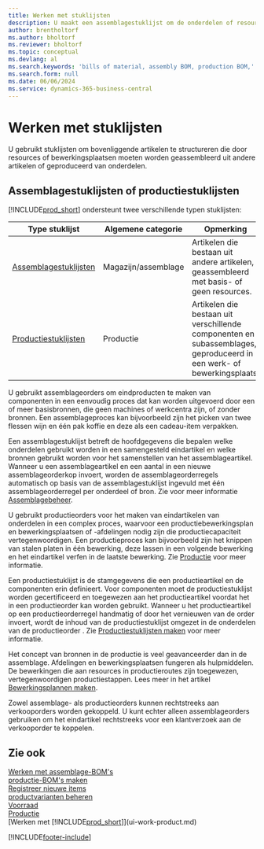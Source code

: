 ```yaml
---
title: Werken met stuklijsten
description: U maakt een assemblagestuklijst om de onderdelen of resources op te geven die vereist zijn om het artikel samen te stellen dat de assemblagestuklijst vertegenwoordigt.
author: brentholtorf
ms.author: bholtorf
ms.reviewer: bholtorf
ms.topic: conceptual
ms.devlang: al
ms.search.keywords: 'bills of material, assembly BOM, production BOM,'
ms.search.form: null
ms.date: 06/06/2024
ms.service: dynamics-365-business-central
---
```

# Werken met stuklijsten

U gebruikt stuklijsten om bovenliggende artikelen te structureren die door resources of bewerkingsplaatsen moeten worden geassembleerd uit andere artikelen of geproduceerd van onderdelen.

## Assemblagestuklijsten of productiestuklijsten

[!INCLUDE[prod_short](includes/prod_short.md)] ondersteunt twee verschillende typen stuklijsten:

| Type stuklijst | Algemene categorie | Opmerking |
| -------- | ---------------- | ------- |
| [Assemblagestuklijsten](assembly-how-work-assembly-boms.md) | Magazijn/assemblage | Artikelen die bestaan uit andere artikelen, geassembleerd met basis- of geen resources. |
| [Productiestuklijsten](production-how-to-create-production-boms.md) | Productie | Artikelen die bestaan uit verschillende componenten en subassemblages, geproduceerd in een werk- of bewerkingsplaats. |

U gebruikt assemblageorders om eindproducten te maken van componenten in een eenvoudig proces dat kan worden uitgevoerd door een of meer basisbronnen, die geen machines of werkcentra zijn, of zonder bronnen. Een assemblageproces kan bijvoorbeeld zijn het picken van twee flessen wijn en één pak koffie en deze als een cadeau-item verpakken.  

Een assemblagestuklijst betreft de hoofdgegevens die bepalen welke onderdelen gebruikt worden in een samengesteld eindartikel en welke bronnen gebruikt worden voor het samenstellen van het assemblageartikel. Wanneer u een assemblageartikel en een aantal in een nieuwe assemblageorderkop invoert, worden de assemblageorderregels automatisch op basis van de assemblagestuklijst ingevuld met één assemblageorderregel per onderdeel of bron. Zie voor meer informatie [Assemblagebeheer](assembly-assemble-items.md).

U gebruikt productieorders voor het maken van eindartikelen van onderdelen in een complex proces, waarvoor een productiebewerkingsplan en bewerkingsplaatsen of -afdelingen nodig zijn die productiecapaciteit vertegenwoordigen. Een productieproces kan bijvoorbeeld zijn het knippen van stalen platen in één bewerking, deze lassen in een volgende bewerking en het eindartikel verfen in de laatste bewerking. Zie [Productie](production-manage-manufacturing.md) voor meer informatie.

Een productiestuklijst is de stamgegevens die een productieartikel en de componenten erin definieert. Voor componenten moet de productiestuklijst worden gecertificeerd en toegewezen aan het productieartikel voordat het in een productieorder kan worden gebruikt. Wanneer u het productieartikel op een productieorderregel handmatig of door het vernieuwen van de order invoert, wordt de inhoud van de productiestuklijst omgezet in de onderdelen van de productieorder . Zie [Productiestuklijsten maken](production-how-to-create-production-boms.md) voor meer informatie.

Het concept van bronnen in de productie is veel geavanceerder dan in de assemblage. Afdelingen en bewerkingsplaatsen fungeren als hulpmiddelen. De bewerkingen die aan resources in productieroutes zijn toegewezen, vertegenwoordigen productiestappen. Lees meer in het artikel [Bewerkingsplannen maken](production-how-to-create-routings.md).

Zowel assemblage- als productieorders kunnen rechtstreeks aan verkooporders worden gekoppeld. U kunt echter alleen assemblageorders gebruiken om het eindartikel rechtstreeks voor een klantverzoek aan de verkooporder te koppelen.

## Zie ook

[Werken met assemblage-BOM's](assembly-how-work-assembly-boms.md)    
[productie-BOM's maken](production-how-to-create-production-boms.md)    
[Registreer nieuwe items](inventory-how-register-new-items.md)    
[productvarianten beheren](inventory-item-variants.md)    
[Voorraad](inventory-manage-inventory.md)    
[Productie](production-manage-manufacturing.md)    
[Werken met [!INCLUDE[prod_short](includes/prod_short.md)]](ui-work-product.md)    

[!INCLUDE[footer-include](includes/footer-banner.md)]
